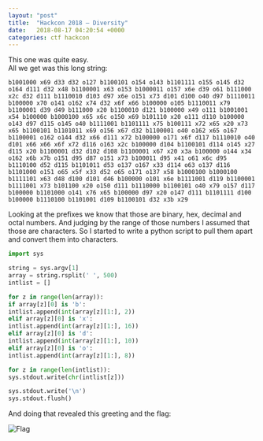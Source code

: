 ```yaml
---
layout: "post"
title:  "Hackcon 2018 – Diversity"
date:   2018-08-17 04:20:54 +0000
categories: ctf hackcon
---
```


This one was quite easy.  
All we get was this long string:  

```
b1001000 x69 d33 d32 o127 b1100101 o154 o143 b1101111 o155 o145 d32 o164 d111 d32 x48 b1100001 x63 o153 b1000011 o157 x6e d39 o61 b111000 x2c d32 d111 b1110010 d103 d97 x6e o151 x73 d101 d100 o40 d97 b1110011 b100000 x70 o141 o162 x74 d32 x6f x66 b100000 o105 b1110011 x79 b1100001 d39 d49 b111000 x20 b1100010 d121 b100000 x49 o111 b1001001 x54 b100000 b1000100 x65 x6c o150 x69 b101110 x20 o111 d110 b100000 o143 d97 d115 o145 o40 b1111001 b1101111 x75 b100111 x72 x65 x20 x73 x65 b1100101 b1101011 x69 o156 x67 d32 b1100001 o40 o162 x65 o167 b1100001 o162 o144 d32 x66 d111 x72 b100000 o171 x6f d117 b1110010 o40 d101 x66 x66 x6f x72 d116 o163 x2c b100000 d104 b1100101 d114 o145 x27 d115 x20 b1100001 d32 d102 d108 b1100001 x67 x20 x3a b100000 o144 x34 o162 x6b x7b o151 d95 d87 o151 x73 b100011 d95 x41 o61 x6c d95 b1110100 d52 d115 b1101011 d53 o137 o167 x33 d114 o63 o137 d116 b1101000 o151 o65 x5f x33 d52 o65 o171 o137 x58 b1000100 b1000100 b1111101 x63 d48 d100 d101 d46 b100000 o101 x6e b1111001 d119 b1100001 b1111001 x73 b101100 x20 o150 d111 b1110000 b1100101 o40 x79 o157 d117 b100000 b1101000 o141 x76 x65 b100000 d97 x20 o147 d111 b1101111 d100 b100000 b1110100 b1101001 d109 b1100101 d32 x3b x29
```

Looking at the prefixes we know that those are binary, hex, decimal and octal numbers.
And judging by the range of those numbers I assumed that those are characters.
So I started to write a python script to pull them apart and convert them into characters.

```python
import sys

string = sys.argv[1]
array = string.rsplit(' ', 500)
intlist = []

for z in range(len(array)):
if array[z][0] is 'b':
intlist.append(int(array[z][1:], 2))
elif array[z][0] is 'x':
intlist.append(int(array[z][1:], 16))
elif array[z][0] is 'd':
intlist.append(int(array[z][1:], 10))
elif array[z][0] is 'o':
intlist.append(int(array[z][1:], 8))

for z in range(len(intlist)):
sys.stdout.write(chr(intlist[z]))

sys.stdout.write('\n')
sys.stdout.flush()
```

And doing that revealed this greeting and the flag:  

![Flag]({{site.baseurl}}/assets/ctf/hackcon/diversity/flag.png)
